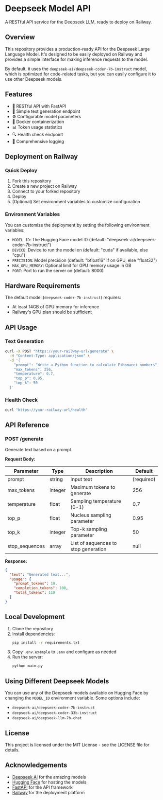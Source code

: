 # Deepseek Model API

A RESTful API service for the Deepseek LLM, ready to deploy on Railway.

## Overview

This repository provides a production-ready API for the Deepseek Large Language Model. It's designed to be easily deployed on Railway and provides a simple interface for making inference requests to the model.

By default, it uses the `deepseek-ai/deepseek-coder-7b-instruct` model, which is optimized for code-related tasks, but you can easily configure it to use other Deepseek models.

## Features

- 🚀 RESTful API with FastAPI
- 🔄 Simple text generation endpoint
- ⚙️ Configurable model parameters
- 🐳 Docker containerization
- 📊 Token usage statistics
- 🔍 Health check endpoint
- 📝 Comprehensive logging

## Deployment on Railway

### Quick Deploy

1. Fork this repository
2. Create a new project on Railway
3. Connect to your forked repository
4. Deploy
5. (Optional) Set environment variables to customize configuration

### Environment Variables

You can customize the deployment by setting the following environment variables:

- `MODEL_ID`: The Hugging Face model ID (default: "deepseek-ai/deepseek-coder-7b-instruct")
- `DEVICE`: Device to run the model on (default: "cuda" if available, else "cpu")
- `PRECISION`: Model precision (default: "bfloat16" if on GPU, else "float32")
- `MAX_GPU_MEMORY`: Optional limit for GPU memory usage in GB
- `PORT`: Port to run the server on (default: 8000)

## Hardware Requirements

The default model (`deepseek-coder-7b-instruct`) requires:
- At least 14GB of GPU memory for inference
- Railway's GPU plan should be sufficient

## API Usage

### Text Generation

```bash
curl -X POST "https://your-railway-url/generate" \
  -H "Content-Type: application/json" \
  -d '{
    "prompt": "Write a Python function to calculate Fibonacci numbers",
    "max_tokens": 256,
    "temperature": 0.7,
    "top_p": 0.95,
    "top_k": 50
  }'
```

### Health Check

```bash
curl "https://your-railway-url/health"
```

## API Reference

### POST /generate

Generate text based on a prompt.

**Request Body:**

| Parameter | Type | Description | Default |
|-----------|------|-------------|---------|
| prompt | string | Input text | (required) |
| max_tokens | integer | Maximum tokens to generate | 256 |
| temperature | float | Sampling temperature (0-1) | 0.7 |
| top_p | float | Nucleus sampling parameter | 0.95 |
| top_k | integer | Top-k sampling parameter | 50 |
| stop_sequences | array | List of sequences to stop generation | null |

**Response:**

```json
{
  "text": "Generated text...",
  "usage": {
    "prompt_tokens": 10,
    "completion_tokens": 100,
    "total_tokens": 110
  }
}
```

## Local Development

1. Clone the repository
2. Install dependencies:
   ```bash
   pip install -r requirements.txt
   ```
3. Copy `.env.example` to `.env` and configure as needed
4. Run the server:
   ```bash
   python main.py
   ```

## Using Different Deepseek Models

You can use any of the Deepseek models available on Hugging Face by changing the `MODEL_ID` environment variable. Some options include:

- `deepseek-ai/deepseek-coder-7b-instruct`
- `deepseek-ai/deepseek-coder-33b-instruct`
- `deepseek-ai/deepseek-llm-7b-chat`

## License

This project is licensed under the MIT License - see the LICENSE file for details.

## Acknowledgements

- [Deepseek AI](https://github.com/deepseek-ai) for the amazing models
- [Hugging Face](https://huggingface.co/) for hosting the models
- [FastAPI](https://fastapi.tiangolo.com/) for the API framework
- [Railway](https://railway.app/) for the deployment platform 